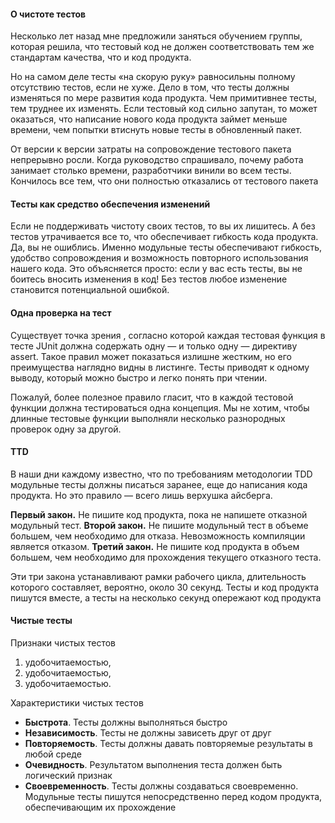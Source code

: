 #### О чистоте тестов
Несколько лет назад мне предложили заняться обучением группы, которая решила, что тестовый код не должен соответствовать тем же стандартам качества, что и код продукта.

Но на самом деле тесты «на скорую руку» равносильны полному отсутствию тестов, если не хуже. Дело в том, что тесты должны изменяться по мере развития кода продукта. Чем примитивнее тесты, тем труднее их изменять. Если тестовый код сильно запутан, то может оказаться, что написание нового кода продукта займет меньше времени, чем попытки втиснуть новые тесты в обновленный пакет.

От версии к версии затраты на сопровождение тестового пакета непрерывно росли. Когда руководство спрашивало, почему работа занимает столько времени, разработчики винили во всем тесты. Кончилось все тем, что они полностью отказались от тестового пакета
#### Тесты как средство обеспечения изменений

Если не поддерживать чистоту своих тестов, то вы их лишитесь. А без тестов утрачивается все то, что обеспечивает гибкость кода продукта. Да, вы не ошиблись. Именно модульные тесты обеспечивают гибкость, удобство сопровождения и возможность повторного использования нашего кода. Это объясняется просто: если у вас есть тесты, вы не боитесь вносить изменения в код! Без тестов любое изменение становится потенциальной ошибкой.
#### Одна проверка на тест

Существует точка зрения , согласно которой каждая тестовая функция в тесте JUnit должна содержать одну — и только одну — директиву assert. Такое правил может показаться излишне жестким, но его преимущества наглядно видны в листинге. Тесты приводят к одному выводу, который можно быстро и легко понять при чтении.

Пожалуй, более полезное правило гласит, что в каждой тестовой функции должна тестироваться одна концепция. Мы не хотим, чтобы длинные тестовые функции выполняли несколько разнородных проверок одну за другой. 
#### TTD
В наши дни каждому известно, что по требованиям методологии TDD модульные тесты должны писаться заранее, еще до написания кода продукта. Но это правило — всего лишь верхушка айсберга.

**Первый закон.** Не пишите код продукта, пока не напишете отказной модульный тест.
**Второй закон.** Не пишите модульный тест в объеме большем, чем необходимо для отказа. Невозможность компиляции является отказом.
**Третий закон.** Не пишите код продукта в объем большем, чем необходимо для прохождения текущего отказного теста.

Эти три закона устанавливают рамки рабочего цикла, длительность которого
составляет, вероятно, около 30 секунд. Тесты и код продукта пишутся вместе,
а тесты на несколько секунд опережают код продукта
#### Чистые тесты

Признаки чистых тестов
1. удобочитаемостью,
2. удобочитаемостью,
3. удобочитаемостью.

Характеристики чистых тестов
- **Быстрота**. Тесты должны выполняться быстро
- **Независимость**. Тесты не должны зависеть друг от друг
- **Повторяемость**. Тесты должны давать повторяемые результаты в любой среде
- **Очевидность**. Результатом выполнения теста должен быть логический признак
- **Своевременность**. Тесты должны создаваться своевременно. Модульные тесты пишутся непосредственно перед кодом продукта, обеспечивающим их прохождение

